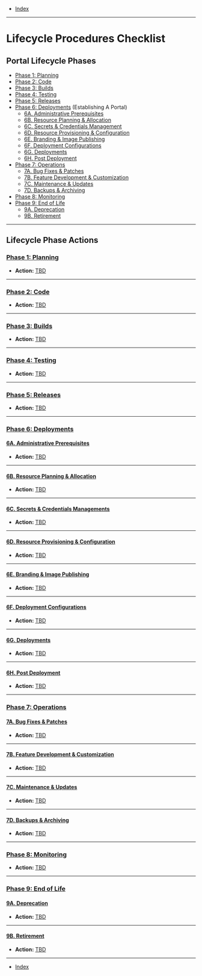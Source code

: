 - [Index](../index.md)

---

# Lifecycle Procedures Checklist

<a id="lifecyclePhases"></a>

## Portal Lifecycle Phases

- [Phase 1: Planning](#phase1)
- [Phase 2: Code](#phase2)
- [Phase 3: Builds](#phase3)
- [Phase 4: Testing](#phase4)
- [Phase 5: Releases](#phase5)
- [Phase 6: Deployments](#phase6) (Establishing A Portal)
    - [6A. Administrative Prerequisites](#phase6a)
    - [6B. Resource Planning & Allocation](#phase6b)
    - [6C. Secrets & Credentials Management](#phase6c)
    - [6D. Resource Provisioning & Configuration](#phase6d)
    - [6E. Branding & Image Publishing](#phase6e)
    - [6F. Deployment Configurations](#phase6f)
    - [6G. Deployments](#phase6g)
    - [6H. Post Deployment](#phase6h)
- [Phase 7: Operations](#phase7)
    - [7A. Bug Fixes & Patches](#phase7a)
    - [7B. Feature Development & Customization](#phase7b)
    - [7C. Maintenance & Updates](#phase7c)
    - [7D. Backups & Archiving](#phase7d)
- [Phase 8: Monitoring](#phase8)
- [Phase 9: End of Life](#phase9)
    - [9A. Deprecation](#phase9a)
    - [9B. Retirement](#phase9b)

---

<a id="phaseActions"></a>

## Lifecycle Phase Actions

<a id="phase1"></a>

### [Phase 1: Planning](phase_01)

- **Action:** [TBD](#tbd)

---

<a id="phase2"></a>

### [Phase 2: Code](phase_02)

- **Action:** [TBD](#tbd)

---

<a id="phase3"></a>

### [Phase 3: Builds](phase_03)

- **Action:** [TBD](#tbd)

---

<a id="phase4"></a>

### [Phase 4: Testing](phase_04)

- **Action:** [TBD](#tbd)

---

<a id="phase5"></a>

### [Phase 5: Releases](phase_05)

- **Action:** [TBD](#tbd)

---

<a id="phase6"></a>

### [Phase 6: Deployments](phase_06)

#### [6A. Administrative Prerequisites](phase_06#6a)

- **Action:** [TBD](#tbd)

---

#### [6B. Resource Planning & Allocation](phase_06#6b)

- **Action:** [TBD](#tbd)

---

#### [6C. Secrets & Credentials Managements](phase_06#6c)

- **Action:** [TBD](#tbd)

---

#### [6D. Resource Provisioning & Configuration](phase_06#6d)

- **Action:** [TBD](#tbd)

---

#### [6E. Branding & Image Publishing](phase_06#6e)

- **Action:** [TBD](#tbd)

---

#### [6F. Deployment Configurations](phase_06#6f)

- **Action:** [TBD](#tbd)

---

#### [6G. Deployments](phase_06#6g)

- **Action:** [TBD](#tbd)

---

#### [6H. Post Deployment](phase_06#6h)

- **Action:** [TBD](#tbd)

---

<a id="phase7"></a>

### [Phase 7: Operations](phase_07)

#### [7A. Bug Fixes & Patches](phase_07#7a)

- **Action:** [TBD](#tbd)

---

#### [7B. Feature Development & Customization](phase_07#7b)

- **Action:** [TBD](#tbd)

---

#### [7C. Maintenance & Updates](phase_07#7c)

- **Action:** [TBD](#tbd)

---

#### [7D. Backups & Archiving](phase_07#7d)

- **Action:** [TBD](#tbd)

---

<a id="phase8"></a>

### [Phase 8: Monitoring](phase_08)

- **Action:** [TBD](#tbd)

---

<a id="phase9"></a>

### [Phase 9: End of Life](phase_09)

#### [9A. Deprecation](phase_09#9a)

- **Action:** [TBD](#tbd)

---

#### [9B. Retirement](phase_09#9b)

- **Action:** [TBD](#tbd)

---

- [Index](../index.md)
